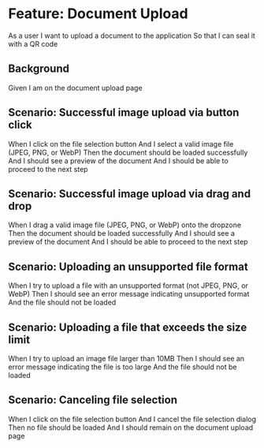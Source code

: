 # Feature: Document Upload

As a user
I want to upload a document to the application
So that I can seal it with a QR code

## Background

  Given I am on the document upload page

## Scenario: Successful image upload via button click

  When I click on the file selection button
  And I select a valid image file (JPEG, PNG, or WebP)
  Then the document should be loaded successfully
  And I should see a preview of the document
  And I should be able to proceed to the next step

## Scenario: Successful image upload via drag and drop

  When I drag a valid image file (JPEG, PNG, or WebP) onto the dropzone
  Then the document should be loaded successfully
  And I should see a preview of the document
  And I should be able to proceed to the next step

## Scenario: Uploading an unsupported file format

  When I try to upload a file with an unsupported format (not JPEG, PNG, or WebP)
  Then I should see an error message indicating unsupported format
  And the file should not be loaded

## Scenario: Uploading a file that exceeds the size limit

  When I try to upload an image file larger than 10MB
  Then I should see an error message indicating the file is too large
  And the file should not be loaded

## Scenario: Canceling file selection

  When I click on the file selection button
  And I cancel the file selection dialog
  Then no file should be loaded
  And I should remain on the document upload page
